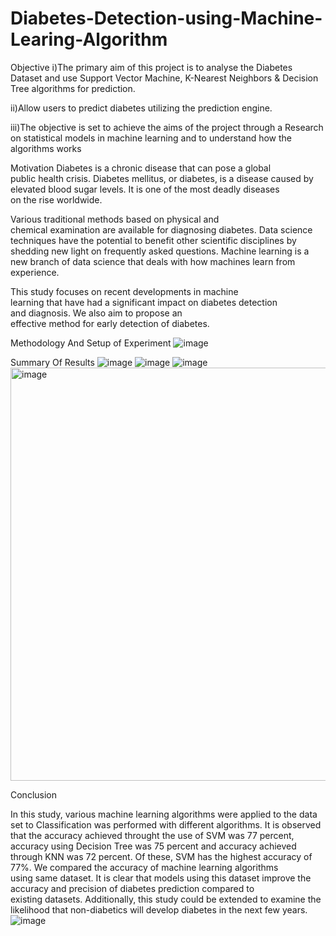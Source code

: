 # Diabetes-Detection-using-Machine-Learing-Algorithm
Objective
i)The primary aim of this project is to analyse the Diabetes Dataset and use Support Vector Machine, K-Nearest Neighbors & Decision Tree algorithms for prediction.

ii)Allow users to predict diabetes utilizing the prediction engine.

iii)The objective is set to achieve the aims of the project through a Research on statistical models in machine learning and to understand how the algorithms works

Motivation
Diabetes is a chronic disease that can pose a global public health crisis. Diabetes mellitus, or diabetes, is a disease caused by elevated blood sugar levels. It is one of the most deadly diseases on the rise worldwide.

Various traditional methods based on physical and chemical examination are available for diagnosing diabetes. Data science techniques have the potential to benefit other scientific disciplines by shedding new light on frequently asked questions. Machine learning is a new branch of data science that deals with how machines learn from experience. 

This study focuses on recent developments in machine learning that have had a significant impact on diabetes detection and diagnosis. We also aim to propose an effective method for early detection of diabetes.

Methodology And Setup of Experiment
![image](https://github.com/2020b0101131/Diabetes-Detection-using-Machine-Learing-Algorithm/assets/94210609/907ec819-6da9-4f86-b738-ad0e8640a4d7)

Summary Of Results
![image](https://github.com/2020b0101131/Diabetes-Detection-using-Machine-Learing-Algorithm/assets/94210609/5b341ce8-2727-4c35-a6b0-70d24239678b)
![image](https://github.com/2020b0101131/Diabetes-Detection-using-Machine-Learing-Algorithm/assets/94210609/7f45801c-95a0-417a-b1aa-212a61cdd3a6)
![image](https://github.com/2020b0101131/Diabetes-Detection-using-Machine-Learing-Algorithm/assets/94210609/a7a41911-5bac-45f4-931b-0c88c5e9c78d)
<img width="661" alt="image" src="https://github.com/2020b0101131/Diabetes-Detection-using-Machine-Learing-Algorithm/assets/94210609/18b4ca07-730d-45ca-8c8a-7252a7db7590">

Conclusion

In this study, various machine learning algorithms were applied to the data set to Classification was performed with different algorithms. It is observed that the accuracy achieved throught the use of SVM was 77 percent, accuracy using Decision Tree was 75 percent and accuracy achieved through KNN was 72 percent. Of these, SVM has the highest accuracy of 77%. We compared the accuracy of machine learning algorithms using same dataset. It is clear that models using this dataset improve the accuracy and precision of diabetes prediction compared to existing datasets. Additionally, this study could be extended to examine the likelihood that non-diabetics will develop diabetes in the next few years.
![image](https://github.com/2020b0101131/Diabetes-Detection-using-Machine-Learing-Algorithm/assets/94210609/426bc561-6bcb-49f8-a1c8-66a8679618a2)











